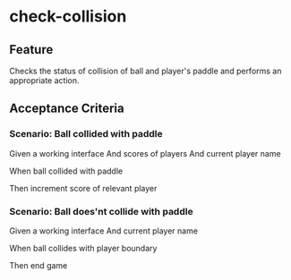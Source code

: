 # check-collision

## Feature

Checks the status of collision of ball and player's
paddle and performs an appropriate action.

## Acceptance Criteria

### Scenario: Ball collided with paddle

Given a working interface
And scores of players
And current player name

When ball collided with paddle

Then increment score of relevant player

### Scenario: Ball does'nt collide with paddle

Given a working interface
And current player name

When ball collides with player boundary

Then end game
